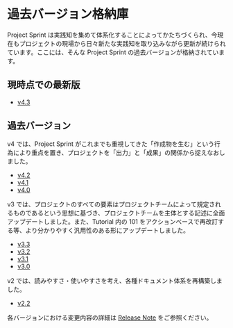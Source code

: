 # 過去バージョン格納庫

Project Sprint は実践知を集めて体系化することによってかたちづくられ、今現在もプロジェクトの現場から日々新たな実践知を取り込みながら更新が続けられています。ここには、そんな Project Sprint の過去バージョンが格納されています。

## 現時点での最新版
* [v4.3](../project-sprint/README.md)

## 過去バージョン
v4 では、Project Sprint がこれまでも重視してきた「作成物を生む」という行為により重点を置き、プロジェクトを「出力」と「成果」の関係から捉えなおしました。
* [v4.2](v4.2/README.md)
* [v4.1](v4.1/README.md)
* [v4.0](v4.0/README.md)

v3 では、プロジェクトのすべての要素はプロジェクトチームによって規定されるものであるという思想に基づき、プロジェクトチームを主体とする記述に全面アップデートしました。また、Tutorial 内の 101 をアクションベースで再改訂する等、より分かりやすく汎用性のある形にアップデートしました。

* [v3.3](v3.3/README.md)
* [v3.2](v3.2/README.md)
* [v3.1](v3.1/README.md)
* [v3.0](v3.0/README.md)

v2 では、読みやすさ・使いやすさを考え、各種ドキュメント体系を再構築しました。

* [v2.2](v2.2/README.md)

各バージョンにおける変更内容の詳細は <a href="https://github.com/copilot-jp/project-sprint/releases">Release Note</a> をご参照ください。
